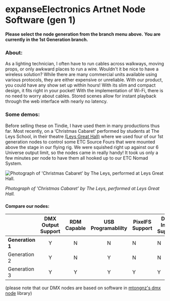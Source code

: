 # expanseElectronics Artnet Node Software (gen 1)

**Please select the node generation from the branch menu above.**
**You are currently in the 1st Generation branch.**


### **About:**
As a lighting technician, I often have to run cables across walkways, moving props, or only awkward places to run a wire. Wouldn't it be nice to have a wireless solution? While there are many commercial units available using various protocols, they are either expensive or unreliable. With our product, you could have any show set up within hours! With its slim and compact design, it fits right in your pocket! With the implementation of Wi-Fi, there is no need to worry about cables. Stored scenes allow for instant playback through the web interface with nearly no latency. 

### **Some demos:**
Before selling these on Tindie, I have used them in many productions thus far. Most recently, on a ‘Christmas Cabaret’ performed by students at The Leys School, in their theatre  [(Leys Great Hall)](https://www.theleys.net/591/venue-hire/great-hall) where we used four of our 1st generation nodes to control some ETC Source Fours that were mounted above the stage in our flying rig. We were squished right up against our 6 Universe output limit, so the nodes came in really handy! It took us only a few minutes per node to have them all hooked up to our ETC Nomad System.

![Photograph of 'Christmas Cabaret' by The Leys, performed at Leys Great Hall.](https://expanseelectronics.com/assets/img/tindie/IMG_0002.JPG "Photograph of 'Christmas Cabaret' by The Leys, performed at Leys Great Hall.")

*Photograph of 'Christmas Cabaret' by The Leys, performed at Leys Great Hall.*

### 
**Compare our nodes:**

|               | DMX Output Support   | RDM Capable | USB Programablilty | PixelFS Support | DMX Input Support       |
| ------------- |:-------------:|:-----------:|:------------------:| --------------- | ---------       |
| **Generation 1** | Y             | N           | N                  | N               | N               |
| Generation 2 | Y             | N           | Y                  | N               | N               |
| Generation 3  | Y             | Y           | Y                  | Y | Y |


(please note that our DMX nodes are based on software in [mtongnz's dmx node](https://github.com/mtongnz) library)
